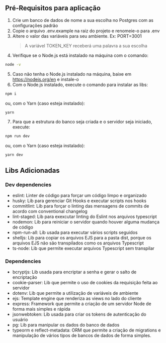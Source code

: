 ## Pré-Requisitos para aplicação

1. Crie um banco de dados de nome a sua escolha no Postgres com as configurações padrão
2. Copie o arquivo .env.example na raiz do projeto e renomeie-o para .env
3. Altere o valor das variáveis para seu ambiente. Ex: PORT=3001
	> A variável TOKEN_KEY receberá uma palavra a sua escolha
4. Verifique se o Node.js está instalado na máquina com o comando:
```sh
node -v
```
5. Caso não tenha o Node.js instalado na máquina, baixe em <https://nodejs.org/en> e instale-o
6. Com o Node.js instalado, execute o comando para instalar as libs:
```sh
npm i
```
ou, com o Yarn (caso esteja instalado):
```sh
yarn
```
7. Para que a estrutura do banco seja criada e o servidor seja iniciado, execute:
```sh
npm run dev
```
ou, com o Yarn (caso esteja instalado):
```sh
yarn dev
```

## Libs Adicionadas

### Dev dependencies
- eslint: Linter de código para forçar um código limpo e organizado
- husky: Lib para gerenciar Git Hooks e executar scripts nos hooks
- commitlint: Lib para forçar o linting das mensagens de commits de acordo com conventional changelog
- lint-staged: Lib para exexcutar linting do Eslint nos arquivos typescript
- nodemon: Lib para reiniciar o servidor quando houver alguma mudança de código
- npm-run-all: Lib usada para executar vários scripts seguidos
- shelljs: Lib para copiar os arquivos EJS para a pasta dist, porque os arquivos EJS não são transpilados como os arquivos Typescript
- ts-node: Lib que permite executar arquivos Typescript sem transpilar

### Dependencies
- bcryptjs: Lib usada para encriptar a senha e gerar o salto de encriptação
- cookie-parser: Lib que permite o uso de cookies da requisição feita ao servidor
- dotenv: Lib que permite a utilização de variáveis de ambiente
- ejs: Template engine que renderiza as views no lado do cliente
- express: Framework que permite a criação de um servidor Node de forma mais simples e rápida
- jsonwebtoken: Lib usada para criar os tokens de autenticação do usuário
- pg: Lib para manipular os dados do banco de dados
- typeorm e reflect-metadata: ORM que permite a criação de migrations e manipulação de vários tipos de bancos de dados de forma simples.
